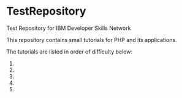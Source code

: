 # TestRepository
Test Repository for IBM Developer Skills Network

This repository contains small tutorials for PHP and its applications.

The tutorials are listed in order of difficulty below:

1.
2.
3.
4.
5.
